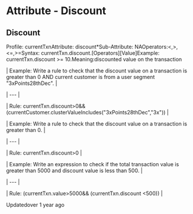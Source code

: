 # Attribute - Discount

## Discount

Profile: currentTxnAttribute: discount*Sub-Attribute: NAOperators:<,>,<=,>=Syntax: currentTxn.discount.[Operators][Value]Example: currentTxn.discount >= 10.Meaning:discounted value on the transaction

| Example: Write a rule to check that the discount value on a transaction is greater than 0 AND current customer is from a user segment "3xPoints28thDec". |

| --- |

| Rule: currentTxn.discount>0&&(currentCustomer.clusterValueIncludes("3xPoints28thDec","3x")) |



| Example: Write a rule to check that the discount value on a transaction is greater than 0. |

| --- |

| Rule: currentTxn.discount>0 |



| Example: Write an expression to check if the total transaction value is greater than 5000 and discount value is less than 500. |

| --- |

| Rule: (currentTxn.value>5000&& (currentTxn.discount <500)) |



Updatedover 1 year ago